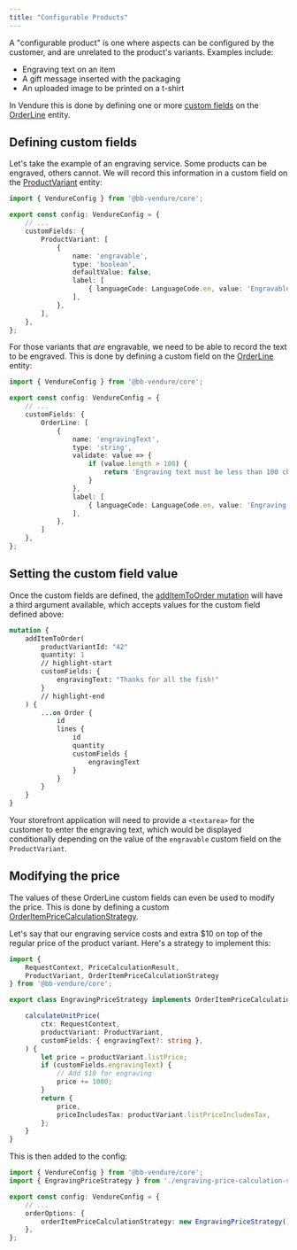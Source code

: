 ```yaml
---
title: "Configurable Products"
---
```


A "configurable product" is one where aspects can be configured by the customer, and are unrelated to the product's variants. Examples include:

- Engraving text on an item
- A gift message inserted with the packaging
- An uploaded image to be printed on a t-shirt

In Vendure this is done by defining one or more [custom fields](/guides/developer-guide/custom-fields/) on the [OrderLine](/reference/typescript-api/entities/order-line/) entity.

## Defining custom fields

Let's take the example of an engraving service. Some products can be engraved, others cannot. We will record this information in a custom field on the [ProductVariant](/reference/typescript-api/entities/product-variant/) entity:

```ts title="src/vendure-config.ts"
import { VendureConfig } from '@bb-vendure/core';

export const config: VendureConfig = {
    // ...
    customFields: {
        ProductVariant: [
            {
                name: 'engravable',
                type: 'boolean',
                defaultValue: false,
                label: [
                    { languageCode: LanguageCode.en, value: 'Engravable' },
                ],
            },
        ],
    },
};
```

For those variants that _are_ engravable, we need to be able to record the text to be engraved. This is done by defining a custom field on the [OrderLine](/reference/typescript-api/entities/order-line/) entity:

```ts title="src/vendure-config.ts"
import { VendureConfig } from '@bb-vendure/core';

export const config: VendureConfig = {
    // ...
    customFields: {
        OrderLine: [
            {
                name: 'engravingText',
                type: 'string',
                validate: value => {
                    if (value.length > 100) {
                        return 'Engraving text must be less than 100 characters';
                    }
                },
                label: [
                    { languageCode: LanguageCode.en, value: 'Engraving text' },
                ],
            },
        ]
    },
};
```

## Setting the custom field value

Once the custom fields are defined, the [addItemToOrder mutation](/reference/graphql-api/shop/mutations/#additemtoorder) will have a third argument available, which accepts values for the custom field defined above:

```graphql
mutation {
    addItemToOrder(
        productVariantId: "42"
        quantity: 1
        // highlight-start
        customFields: {
            engravingText: "Thanks for all the fish!"
        }
        // highlight-end
    ) {
        ...on Order {
            id
            lines {
                id
                quantity
                customFields {
                    engravingText
                }
            }
        }
    }
}
```

Your storefront application will need to provide a `<textarea>` for the customer to enter the engraving text, which would be displayed conditionally depending on the value of the `engravable` custom field on the `ProductVariant`. 

## Modifying the price

The values of these OrderLine custom fields can even be used to modify the price. This is done by defining a custom [OrderItemPriceCalculationStrategy](/reference/typescript-api/orders/order-item-price-calculation-strategy/). 

Let's say that our engraving service costs and extra $10 on top of the regular price of the product variant. Here's a strategy to implement this:

```ts title="src/engraving-price-calculation-strategy.ts"
import {
    RequestContext, PriceCalculationResult,
    ProductVariant, OrderItemPriceCalculationStrategy
} from '@bb-vendure/core';

export class EngravingPriceStrategy implements OrderItemPriceCalculationStrategy {

    calculateUnitPrice(
        ctx: RequestContext,
        productVariant: ProductVariant,
        customFields: { engravingText?: string },
    ) {
        let price = productVariant.listPrice;
        if (customFields.engravingText) {
            // Add $10 for engraving
            price += 1000;
        }
        return {
            price,
            priceIncludesTax: productVariant.listPriceIncludesTax,
        };
    }
}
```

This is then added to the config:

```ts title="src/vendure-config.ts"
import { VendureConfig } from '@bb-vendure/core';
import { EngravingPriceStrategy } from './engraving-price-calculation-strategy';

export const config: VendureConfig = {
    // ...
    orderOptions: {
        orderItemPriceCalculationStrategy: new EngravingPriceStrategy(),
    },
};
```
